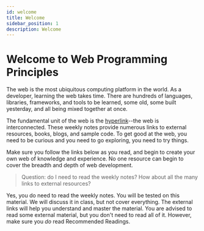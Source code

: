```yaml
---
id: welcome
title: Welcome
sidebar_position: 1
description: Welcome
---
```


# Welcome to Web Programming Principles

The web is the most ubiquitous computing platform in the world. As a developer, learning the web
takes time. There are hundreds of languages, libraries, frameworks, and tools to be learned, some old, some built yesterday, and all being mixed together at once.

The fundamental unit of the web is the [hyperlink](https://en.wikipedia.org/wiki/Hyperlink)--the web is interconnected. These weekly
notes provide numerous links to external resources, books, blogs, and sample code. To get
good at the web, you need to be curious and you need to go exploring, you need to try things.

Make sure you follow the links below as you read, and begin to create your own web of knowledge
and experience. No one resource can begin to cover the breadth and depth of web development.

> Question: do I need to read the weekly notes? How about all the many links to external resources?

Yes, you do need to read the weekly notes. You will be tested on this material. We will
discuss it in class, but not cover everything. The external links will help you understand and
master the material. You are advised to read some external material, but you don't need to read
all of it. However, make sure you _do_ read Recommended Readings.
